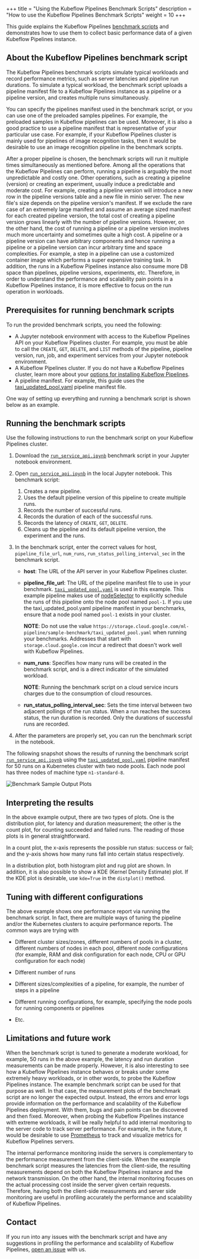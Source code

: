 +++
title = "Using the Kubeflow Pipelines Benchmark Scripts"
description = "How to use the Kubeflow Pipelines Benchmark Scripts"
weight = 10
+++

This guide explains the Kubeflow Pipelines [benchmark scripts](https://github.com/kubeflow/pipelines/tree/master/tools/benchmarks)
and demonstrates how to use them to collect basic performance data of a given
Kubeflow Pipelines instance.

## About the Kubeflow Pipelines benchmark script

The Kubeflow Pipelines benchmark scripts simulate typical workloads and record
performance metrics, such as server latencies and pipeline run durations. To simulate a typical workload, the benchmark script uploads a pipeline
manifest file to a Kubeflow Pipelines instance as a pipeline or
a pipeline version, and creates multiple runs simultaneously.

You can specify the pipelines manifest used in the benchmark script, or you can
use one of the preloaded samples pipelines. For example, the preloaded samples
in Kubeflow pipelines can be used.
Moreover, it is also a good practice to use a pipeline manifest that is representative of your particular use case. For example, if your Kubeflow Pipelines cluster is mainly used for pipelines of image recognition tasks, then it would be desirable to use an image recognition pipeline in the benchmark scripts.

After a proper pipeline is chosen, the benchmark scripts will run it multiple
times simultaneously as mentioned before. Among all the operations that the Kubeflow
Pipelines can perform, running a pipeline is arguably the most unpredictable and
costly one. Other operations, such as creating a pipeline (version) or creating an
experiment, usually induce a predictable and moderate cost. For example, creating a
pipeline version will introduce a new row in the pipeline versions table and a new
file in minio server. The new file's size depends on the pipeline version's
manifest. If we exclude the rare case of an extremely large manifest and assume
an average sized manifest for each created pipeline version, the total cost of
creating a pipeline version grows linearly with the number of pipeline versions.
However, on the other hand, the cost of running a pipeline or a pipeline version
involves much more uncertainty and sometimes quite a high cost. A pipeline or a
pipeline version can have arbitrary components and hence running a pipeline or a
pipeline version can incur arbitrary time and space complexities. For example, a step
in a pipeline can use a customized container image which performs a super
expensive training task. In addition, the runs in a Kubeflow Pipelines instance
also consume more DB space than pipelines, pipeline versions, experiments, etc.
Therefore, in order to understand the performance and scalability pain points in
a Kubeflow Pipelines instance, it is more effective to focus on the run operation
in workloads.

## Prerequisites for running benchmark scripts

To run the provided benchmark scripts, you need the following:

*  A Jupyter notebook environment with access to the Kubeflow Pipelines API on
   your Kubeflow Pipelines cluster. For example, you must be able to call the
   `CREATE`, `GET`, `DELETE`, and `LIST` methods of the pipeline, pipeline version,
   run, job, and experiment services from your Jupyter notebook environment.
*  A Kubeflow Pipelines cluster. If you do not have a Kubeflow Pipelines
   cluster, learn more about your [options for installing Kubeflow
   Pipelines](/docs/components/pipelines/installation/overview/).
*  A pipeline manifest. For example, this guide uses the
   [taxi_updated_pool.yaml](https://storage.googleapis.com/ml-pipeline/sample-benchmark/taxi_updated_pool.yaml)
   pipeline manifest file.

One way of setting up everything and running a benchmark script is shown below
as an example.

## Running the benchmark scripts

Use the following instructions to run the benchmark script on your Kubeflow
Pipelines cluster.

1. Download the [`run_service_api.ipynb`](https://storage.googleapis.com/ml-pipeline/sample-benchmark/run_service_api.ipynb)
   benchmark script in your Jupyter notebook environment.
1. Open [`run_service_api.ipynb`](https://storage.googleapis.com/ml-pipeline/sample-benchmark/run_service_api.ipynb)
   in the local Jupyter notebook. This benchmark script:

   1. Creates a new pipeline.
   1. Uses the default pipeline version of this pipeline to create multiple runs.
   1. Records the number of successful runs.
   1. Records the duration of each of the successful runs.
   1. Records the latency of `CREATE`, `GET`, `DELETE`.
   1. Cleans up the pipeline and its default pipeline version, the experiment and the runs.

1. In the benchmark script, enter the correct values for host,
   `pipeline_file_url`, `num_runs`, `run_status_polling_interval_sec` in the
   benchmark script.

   * **host**: The URL of the API server in your Kubeflow Pipelines cluster.

   * **pipeline_file_url**: The URL of the pipeline manifest file to use in
     your benchmark.
     [`taxi_updated_pool.yaml`](https://storage.googleapis.com/ml-pipeline/sample-benchmark/taxi_updated_pool.yaml)
     is used in this example. This example pipeline makes use of
     [nodeSelector](https://kubernetes.io/docs/concepts/scheduling-eviction/assign-pod-node/#nodeselector)
     to explicitly schedule the runs of this pipeline onto the node pool named `pool-1`. If you use the taxi_updated_pool.yaml pipeline manifest in your benchmarks, ensure that a node pool named `pool-1` exists in your cluster.

     **NOTE**: Do not use the value `https://storage.cloud.google.com/ml-pipeline/sample-benchmark/taxi_updated_pool.yaml`
     when running your benchmarks. Addresses that start with
     `storage.cloud.google.com` incur a redirect that doesn't work well with
     Kubeflow Pipelines.

   * **num_runs**: Specifies how many runs will be created in the benchmark script,
     and is a direct indicator of the simulated workload.

     **NOTE**: Running the benchmark script on a cloud
     service incurs charges due to the consumption of cloud resources.

   * **run_status_polling_interval_sec**: Sets the time interval between two
     adjacent pollings of the run status. When a run reaches the success status, the
     run duration is recorded. Only the durations of successful runs are recorded.

1. After the parameters are properly set, you can run the
   benchmark script in the notebook.

The following snapshot shows the results of running the benchmark script
[`run_service_api.ipynb`](https://storage.googleapis.com/ml-pipeline/sample-benchmark/run_service_api.ipynb)
using the [`taxi_updated_pool.yaml`](https://storage.googleapis.com/ml-pipeline/sample-benchmark/taxi_updated_pool.yaml)
pipeline manifest for 50 runs on a Kubernetes cluster with two node pools.
Each node pool has three nodes of machine type `n1-standard-8`.

<img src="/docs/images/benchmark-snapshot-1.png"
alt="Benchmark Sample Output Plots"
class="mt-3 mb-3 border border-info rounded">

## Interpreting the results

In the above example output, there are two types of plots. One is the
distribution plot, for latency and duration measurement; the other is the count
plot, for counting succeeded and failed runs. The reading of those plots is in
general straightforward.

In a count plot, the x-axis represents the possible run status: success or fail;
and the y-axis shows how many runs fall into certain status respectively.

In a distribution plot, both histogram plot and rug plot are shown. In addition,
it is also possible to show a KDE (Kernel Density Estimate) plot. If the KDE plot is
desirable, use `kde=True` in the `distplot()` method.

## Tuning with different configurations

The above example shows one performance report via running the benchmark script.
In fact, there are multiple ways of tuning the pipeline and/or the Kubernetes
clusters to acquire performance reports. The common ways are trying with

- Different cluster sizes/zones, different numbers of pools in a cluster,
different numbers of nodes in each pool, different node configurations (for
example, RAM and disk configuration for each node, CPU or GPU configuration for
each node)

- Different number of runs

- Different sizes/complexities of a pipeline, for example, the number of steps
in a pipeline

- Different running configurations, for example, specifying the node pools for
running components or pipelines

- Etc.

## Limitations and future work

When the benchmark script is tuned to generate a moderate workload, for example, 50
runs in the above example, the latency and run duration measurements can be
made properly. However, it is also interesting to see how a Kubeflow Pipelines
instance behaves or breaks under some extremely heavy workloads, or in
other words, to probe the Kubeflow Pipelines instance. The example benchmark
script can be used for that purpose as well. In that case, the measurement plots
of the benchmark script are no longer the expected output. Instead, the errors
and error logs provide information on the performance and scalability of the
Kubeflow Pipelines deployment. With them, bugs and pain points can be discovered and then fixed. Moreover, when probing the
Kubeflow Pipelines instance with extreme workloads, it will be really helpful
to add internal monitoring to the server code to track server performance.
For example, in the future, it would be desirable to use [Prometheus](https://prometheus.io/)
to track and visualize metrics for Kubeflow Pipelines servers.

The internal performance monitoring inside the servers is complementary to the
performance measurement from the client-side. When the example benchmark script
measures the latencies from the client-side, the resulting measurements depend
on both the Kubeflow Pipelines instance and the network transmission. On the
other hand, the internal monitoring focuses on the actual processing cost inside
the server given certain requests. Therefore, having both the client-side
measurements and server side monitoring are useful in profiling accurately the
performance and scalability of Kubeflow Pipelines.

## Contact

If you run into any issues with the benchmark script and have any suggestions in
profiling the performance and scalability of Kubeflow Pipelines, [open an
issue](https://github.com/kubeflow/pipelines/issues/new) with us.
